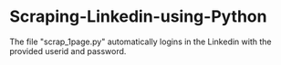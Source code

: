 # Scraping-Linkedin-using-Python
The file "scrap_1page.py" automatically logins in the Linkedin with the provided userid and password.
